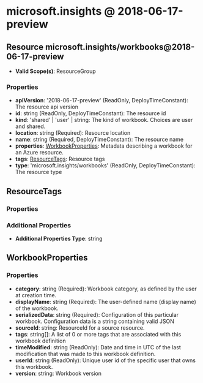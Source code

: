 # microsoft.insights @ 2018-06-17-preview

## Resource microsoft.insights/workbooks@2018-06-17-preview
* **Valid Scope(s)**: ResourceGroup
### Properties
* **apiVersion**: '2018-06-17-preview' (ReadOnly, DeployTimeConstant): The resource api version
* **id**: string (ReadOnly, DeployTimeConstant): The resource id
* **kind**: 'shared' | 'user' | string: The kind of workbook. Choices are user and shared.
* **location**: string (Required): Resource location
* **name**: string (Required, DeployTimeConstant): The resource name
* **properties**: [WorkbookProperties](#workbookproperties): Metadata describing a workbook for an Azure resource.
* **tags**: [ResourceTags](#resourcetags): Resource tags
* **type**: 'microsoft.insights/workbooks' (ReadOnly, DeployTimeConstant): The resource type

## ResourceTags
### Properties
### Additional Properties
* **Additional Properties Type**: string

## WorkbookProperties
### Properties
* **category**: string (Required): Workbook category, as defined by the user at creation time.
* **displayName**: string (Required): The user-defined name (display name) of the workbook.
* **serializedData**: string (Required): Configuration of this particular workbook. Configuration data is a string containing valid JSON
* **sourceId**: string: ResourceId for a source resource.
* **tags**: string[]: A list of 0 or more tags that are associated with this workbook definition
* **timeModified**: string (ReadOnly): Date and time in UTC of the last modification that was made to this workbook definition.
* **userId**: string (ReadOnly): Unique user id of the specific user that owns this workbook.
* **version**: string: Workbook version

